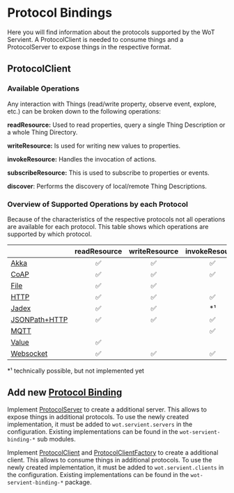 # Protocol Bindings

Here you will find information about the protocols supported by the WoT Servient.
A ProtocolClient is needed to consume things and a ProtocolServer to expose things in the respective format.

## ProtocolClient

### Available Operations

Any interaction with Things (read/write property, observe event, explore, etc.) can be broken down to the following operations:

**readResource:**
Used to read properties, query a single Thing Description or a whole Thing Directory.

**writeResource:**
Is used for writing new values to properties.

**invokeResource:**
Handles the invocation of actions.

**subscribeResource:**
This is used to subscribe to properties or events.

**discover**:
Performs the discovery of local/remote Thing Descriptions.

### Overview of Supported Operations by each Protocol

Because of the characteristics of the respective protocols not all operations are available for each protocol.
This table shows which operations are supported by which protocol.

|                                   | readResource | writeResource | invokeResource | subscribeResource | discover |
|---------------                    |:-------------:|:-------------:|:--------------:|:-----------------:|:--------:|
| [Akka](akka.md)                   |       ✅      |       ✅       |        ✅       |         ✅         |     ✅    |
| [CoAP](coap.md)                   |       ✅      |       ✅       |        ✅       |         ✅         |          |
| [File](file.md)                   |       ✅      |       ✅       |                 |         ✅         |          |
| [HTTP](http.md)                   |       ✅      |       ✅       |        ✅       |         ✅         |          |
| [Jadex](jadex.md)                 |       ✅      |       ✅       |        *¹        |        *¹          |     ✅    |
| [JSONPath+HTTP](jsonpath+http.md) |       ✅      |       ✅       |        ✅       |         ✅         |          |
| [MQTT](mqtt.md)                   |               |                |        ✅       |         ✅         |          |
| [Value](value.md)                 |       ✅      |                |                |                   |          |
| [Websocket](websocket.md)         |       ✅      |       ✅       |        ✅      |          ✅        |          |

*¹ technically possible, but not implemented yet

## Add new [Protocol Binding](https://www.w3.org/TR/wot-architecture/#dfn-wot-protocol-binding)

Implement [ProtocolServer](wot-servient/src/main/java/city/sane/wot/binding/ProtocolServer.java) to create a additional server. This
allows to expose things in additional protocols. To use the newly created implementation, it must be added to
`wot.servient.servers` in the configuration.
Existing implementations can be found in the `wot-servient-binding-*` sub modules.

Implement [ProtocolClient](wot-servient/src/main/java/city/sane/wot/binding/ProtocolClient.java) and
[ProtocolClientFactory](src/main/java/city/sane/wot/binding/ProtocolClientFactor.java) to create a additional client.
This allows to consume things in additional protocols. To use the newly created implementation, it must be added to
`wot.servient.clients` in the configuration.
Existing implementations can be found in the `wot-servient-binding-*` package.